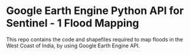 # Google Earth Engine Python API for Sentinel - 1 Flood Mapping

This repo contains the code and shapefiles required to map floods in the West Coast of India, 
by using Google Earth Engine API.
